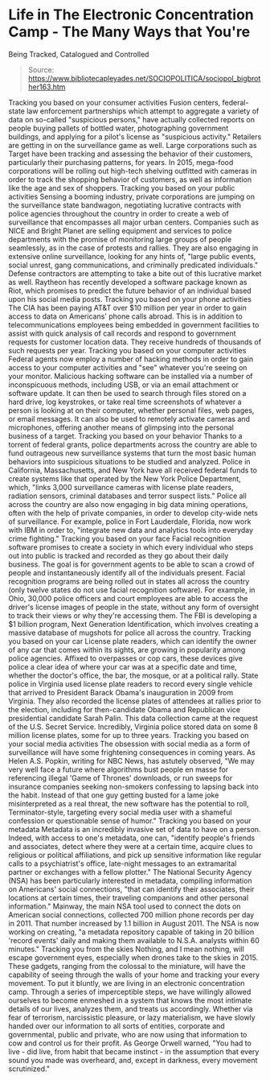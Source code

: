 # Life in The Electronic Concentration Camp - The Many Ways that You're 
Being Tracked, Catalogued and Controlled

> Source: https://www.bibliotecapleyades.net/SOCIOPOLITICA/sociopol_bigbrother163.htm

Tracking you based on your consumer activities
Fusion centers, federal-state law
enforcement partnerships which attempt to aggregate a variety of data on
so-called "suspicious persons," have actually collected reports on
people buying pallets of bottled water, photographing government
buildings, and applying for a pilot's license as "suspicious activity."
Retailers are getting in on the surveillance
game as well. Large corporations such as Target have been tracking and
assessing the behavior of their customers, particularly their purchasing
patterns, for years.
In 2015, mega-food corporations will be
rolling out high-tech shelving outfitted with cameras in order to track
the shopping behavior of customers, as well as information like the age
and sex of shoppers.
Tracking you based on your public activities
Sensing a booming industry, private
corporations are jumping on the surveillance state bandwagon,
negotiating lucrative contracts with police agencies throughout the
country in order to create a web of surveillance that encompasses all
major urban centers.
Companies such as NICE and Bright
Planet are selling equipment and services to police departments with
the promise of monitoring large groups of people seamlessly, as in the
case of protests and rallies.
They are also engaging in extensive online
surveillance, looking for any hints of,
"large public events, social unrest,
gang communications, and criminally predicated individuals."
Defense contractors are attempting to take a
bite out of this lucrative market as well. Raytheon has recently
developed a software package known as Riot, which promises to predict
the future behavior of an individual based upon his social media posts.
Tracking you based on your phone activities
The CIA has been paying AT&T over $10
million per year in order to gain access to data on Americans' phone
calls abroad.
This is in addition to telecommunications
employees being embedded in government facilities to assist with quick
analysis of call records and respond to government requests for customer
location data.
They receive hundreds of thousands of such
requests per year.
Tracking you based on your computer activities
Federal agents now employ a number of
hacking methods in order to gain access to your computer activities and
"see" whatever you're seeing on your monitor.
Malicious hacking software can be installed
via a number of inconspicuous methods, including USB, or via an email
attachment or software update.
It can then be used to search through files
stored on a hard drive, log keystrokes, or take real time screenshots of
whatever a person is looking at on their computer, whether personal
files, web pages, or email messages.
It can also be used to remotely activate
cameras and microphones, offering another means of glimpsing into the
personal business of a target.
Tracking you based on your behavior
Thanks to a torrent of federal grants,
police departments across the country are able to fund outrageous new
surveillance systems that turn the most basic human behaviors into
suspicious situations to be studied and analyzed.
Police in California, Massachusetts, and New
York have all received federal funds to create systems like that
operated by the New York Police Department, which,
"links 3,000 surveillance cameras with
license plate readers, radiation sensors, criminal databases and
terror suspect lists."
Police all across the country are also now
engaging in big data mining operations, often with the help of private
companies, in order to develop city-wide nets of surveillance.
For example, police in Fort Lauderdale,
Florida, now work with IBM in order to,
"integrate new data and analytics tools
into everyday crime fighting."
Tracking you based on your face
Facial recognition software promises to
create a society in which every individual who steps out into public is
tracked and recorded as they go about their daily business.
The goal is for government agents to be able
to scan a crowd of people and instantaneously identify all of the
individuals present. Facial recognition programs are being rolled out in
states all across the country (only twelve states do not use facial
recognition software).
For example, in Ohio, 30,000 police officers
and court employees are able to access the driver's license images of
people in the state, without any form of oversight to track their views
or why they're accessing them.
The FBI is developing a $1 billion program,
Next Generation Identification, which involves creating a massive
database of mugshots for police all across the country.
Tracking you based on your car
License plate readers, which can identify
the owner of any car that comes within its sights, are growing in
popularity among police agencies.
Affixed to overpasses or cop cars, these
devices give police a clear idea of where your car was at a specific
date and time, whether the doctor's office, the bar, the mosque, or at a
political rally. State police in Virginia used license plate readers to
record every single vehicle that arrived to President Barack Obama's
inauguration in 2009 from Virginia.
They also recorded the license plates of
attendees at rallies prior to the election, including for then-candidate
Obama and Republican vice presidential candidate Sarah Palin.
This data collection came at the request of
the U.S. Secret Service. Incredibly, Virginia police stored data on some
8 million license plates, some for up to three years.
Tracking you based on your social media
activities
The obsession with social media as a form of
surveillance will have some frightening consequences in coming years.
As Helen A.S. Popkin, writing for NBC
News, has astutely observed,
"We may very well face a future where
algorithms bust people en masse for referencing illegal 'Game of
Thrones' downloads, or run sweeps for insurance companies seeking
non-smokers confessing to lapsing back into the habit.
Instead of that one guy getting busted
for a lame joke misinterpreted as a real threat, the new software
has the potential to roll, Terminator-style, targeting every social
media user with a shameful confession or questionable sense of
humor."
Tracking you based on your metadata
Metadata is an incredibly invasive set of
data to have on a person. Indeed, with access to one's metadata, one
can,
"identify people's friends and
associates, detect where they were at a certain time, acquire clues
to religious or political affiliations, and pick up sensitive
information like regular calls to a psychiatrist's office,
late-night messages to an extramarital partner or exchanges with a
fellow plotter."
The
National Security Agency (NSA)
has been particularly interested in metadata, compiling information on
Americans' social connections,
"that can identify their associates,
their locations at certain times, their traveling companions and
other personal information."
Mainway, the main NSA tool used to
connect the dots on American social connections, collected 700 million
phone records per day in 2011. That number increased by 1.1 billion in
August 2011.
The NSA is now working on creating,
"a metadata repository capable of taking
in 20 billion 'record events' daily and making them available to
N.S.A. analysts within 60 minutes."
Tracking you from the skies
Nothing, and I mean nothing, will escape
government eyes, especially when drones take to the skies in 2015.
These gadgets, ranging from the colossal to
the miniature, will have the capability of seeing through the walls of
your home and tracking your every movement.
To put it bluntly, we are living in an electronic concentration camp.
Through a series of imperceptible steps, we have willingly allowed
ourselves to become enmeshed in a system that knows the most intimate
details of our lives, analyzes them, and treats us accordingly.
Whether via fear of terrorism, narcissistic
pleasure, or lazy materialism, we have slowly handed over our
information to all sorts of entities, corporate and governmental, public
and private, who are now using that information to cow and control us
for their profit.
As
George Orwell warned,
"You had to live - did live, from habit
that became instinct - in the assumption that every sound you made
was overheard, and, except in darkness, every movement scrutinized."
